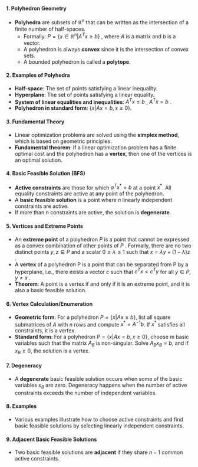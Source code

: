 #### 1. Polyhedron Geometry
- **Polyhedra** are subsets of   $\mathbb{R}^n$  that can be written as the intersection of a finite number of half-spaces.
  - Formally:   $P = \{ x \in \mathbb{R}^n | A^T x \geq b \}$  , where  $A$  is a matrix and  $b$  is a vector.
  - A polyhedron is always **convex** since it is the intersection of convex sets.
  - A bounded polyhedron is called a **polytope**.
#### 2. Examples of Polyhedra
- **Half-space**: The set of points satisfying a linear inequality.
- **Hyperplane**: The set of points satisfying a linear equality.
- **System of linear equalities and inequalities**:   $A^T x \leq b$ ,  $A^T x = b$  .
- **Polyhedron in standard form**:  $\{ x | Ax = b, x \geq 0 \}$.
#### 3. Fundamental Theory
- Linear optimization problems are solved using the **simplex method**, which is based on geometric principles.
- **Fundamental theorem**: If a linear optimization problem has a finite optimal cost and the polyhedron has a **vertex**, then one of the vertices is an optimal solution.
#### 4. Basic Feasible Solution (BFS)
- **Active constraints** are those for which  $a^T x^* = b$  at a point  $x^*$. All equality constraints are active at any point of the polyhedron.
- A **basic feasible solution** is a point where   $n$   linearly independent constraints are active.
- If more than   $n$   constraints are active, the solution is **degenerate**.
#### 5. Vertices and Extreme Points
- An **extreme point** of a polyhedron  $P$  is a point that cannot be expressed as a convex combination of other points of   $P$  . Formally, there are no two distinct points  $y, z \in P$  and a scalar  $0 \leq \lambda \leq 1$  such that  $x = \lambda y + (1 - \lambda) z$  .
- A **vertex** of a polyhedron  P  is a point that can be separated from  P  by a hyperplane, i.e., there exists a vector   $c$   such that   $c^T x < c^T y$   for all   $y \in P, y \neq x$  .
- **Theorem**: A point is a vertex if and only if it is an extreme point, and it is also a basic feasible solution.
#### 6. Vertex Calculation/Enumeration
- **Geometric form**: For a polyhedron  $P = \{ x | A x \geq b \}$, list all square submatrices of $A$ with $n$ rows and compute  $x^* = A^{-1} b$. If  $x^*$   satisfies all constraints, it is a vertex.
- **Standard form**: For a polyhedron  $P = \{ x | Ax = b, x \geq 0 \}$, choose   m   basic variables such that the matrix   $A_B$   is non-singular. Solve   $A_B x_B = b$, and if $x_B \geq 0$, the solution is a vertex.
#### 7. Degeneracy
- A **degenerate** basic feasible solution occurs when some of the basic variables  $x_B$ are zero. Degeneracy happens when the number of active constraints exceeds the number of independent variables.
#### 8. Examples
- Various examples illustrate how to choose active constraints and find basic feasible solutions by selecting linearly independent constraints.
#### 9. Adjacent Basic Feasible Solutions
- Two basic feasible solutions are **adjacent** if they share   $n - 1$   common active constraints.
